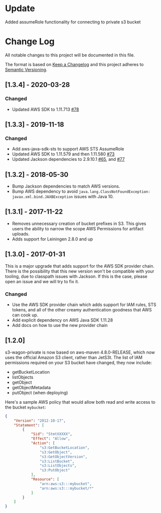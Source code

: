 # Update
Added assumeRole functionality for connecting to private s3 bucket
# Change Log
All notable changes to this project will be documented in this file.

The format is based on [Keep a Changelog](http://keepachangelog.com/)
and this project adheres to [Semantic Versioning](http://semver.org/).

## [1.3.4] - 2020-03-28

### Changed

* Updated AWS SDK to 1.11.713 [#78](https://github.com/s3-wagon-private/s3-wagon-private/pull/78)

## [1.3.3] - 2019-11-18

### Changed

* Add aws-java-sdk-sts to support AWS STS AssumeRole
* Updated AWS SDK to 1.11.579 and then 1.11.580 [#73](https://github.com/s3-wagon-private/s3-wagon-private/pull/73)
* Updated Jackson dependencies to 2.9.10.1 [#65](https://github.com/s3-wagon-private/s3-wagon-private/pull/65), and [#77](https://github.com/s3-wagon-private/s3-wagon-private/pull/77)


## [1.3.2] - 2018-05-30

* Bump Jackson dependencies to match AWS versions.
* Bump AWS dependency to avoid `java.lang.ClassNotFoundException: javax.xml.bind.JAXBException` issues with Java 10.

## [1.3.1] - 2017-11-22

* Removes unnecessary creation of bucket prefixes in S3. This gives users the ability to narrow the scope AWS Permissions for artifact uploads.
* Adds support for Leiningen 2.8.0 and up

## [1.3.0] - 2017-01-31

This is a major upgrade that adds support for the AWS SDK provider chain. There is the possibility that this new version won't be compatible with your tooling, due to classpath issues with Jackson. If this is the case, please open an issue and we will try to fix it.

### Changed

- Use the AWS SDK provider chain which adds support for IAM rules, STS tokens, and all of the other creamy authentication goodness that AWS can cook up.
- Add explicit dependency on AWS Java SDK 1.11.28
- Add docs on how to use the new provider chain

## [1.2.0]

s3-wagon-private is now based on aws-maven 4.8.0-RELEASE, which now uses the
official Amazon S3 client, rather than JetS3t. The list of IAM
permissions required on your S3 bucket have changed, they now include:

 - getBucketLocation
 - listObjects
 - getObject
 - getObjectMetadata
 - putObject (when deploying)

Here's a sample AWS policy that would allow both read and write access to
the bucket `mybucket`:

```json
{
    "Version": "2012-10-17",
    "Statement": [
        {
            "Sid": "StmtXXXXX",
            "Effect": "Allow",
            "Action": [
                "s3:GetBucketLocation",
                "s3:GetObject",
                "s3:GetObjectVersion",
                "s3:ListBucket",
                "s3:ListObjects",
                "s3:PutObject"
            ],
            "Resource": [
                "arn:aws:s3:::mybucket",
                "arn:aws:s3:::mybucket/*"
            ]
        }
    ]
}
```
